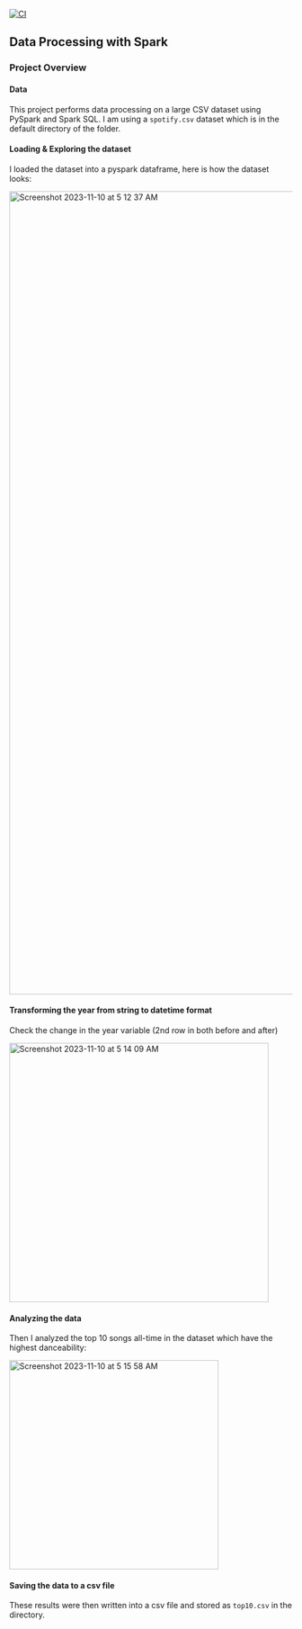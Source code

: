 [![CI](https://github.com/farazjawedd/week10_fj49/actions/workflows/cicd.yml/badge.svg)](https://github.com/farazjawedd/week10_fj49/actions/workflows/cicd.yml)


## Data Processing with Spark

### Project Overview

#### Data
This project performs data processing on a large CSV dataset using PySpark and Spark SQL. I am using a `spotify.csv` dataset which is in the default directory of the folder.

#### Loading & Exploring the dataset

I loaded the dataset into a pyspark dataframe, here is how the dataset looks:

<img width="1428" alt="Screenshot 2023-11-10 at 5 12 37 AM" src="https://github.com/farazjawedd/week10_fj49/assets/101464414/4d56e4e2-986f-4715-9a13-c95c4d5fe98c">

#### Transforming the year from string to datetime format

Check the change in the year variable (2nd row in both before and after)

<img width="461" alt="Screenshot 2023-11-10 at 5 14 09 AM" src="https://github.com/farazjawedd/week10_fj49/assets/101464414/8d0c0c4b-07c8-4f55-9e98-2326d2d379fb">

#### Analyzing the data

Then I analyzed the top 10 songs all-time in the dataset which have the highest danceability:

<img width="372" alt="Screenshot 2023-11-10 at 5 15 58 AM" src="https://github.com/farazjawedd/week10_fj49/assets/101464414/531c084d-1fd9-489e-9d49-a6ab49a5fbe8">

#### Saving the data to a csv file

These results were then written into a csv file and stored as `top10.csv` in the directory.

